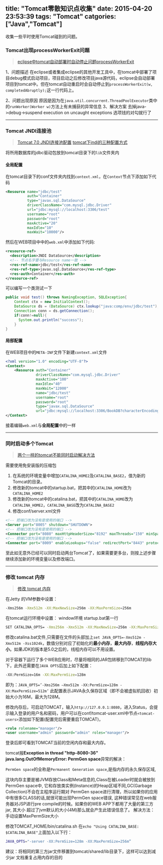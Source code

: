 title: "Tomcat零散知识点收集"
date: 2015-04-20 23:53:39
tags: "Tomcat"
catgories: ["Java","Tomcat"]
---

收集一些平时使用Tomcat碰到的问题。

<!-- more -->

### Tomcat出现processWorkerExit问题

> [eclipse中tomcat自动部署时自动停止问题processWorkerExit](http://hi.baidu.com/hellodragon109/item/bdd485e981f2c1058d3ea8b7)

1、问题描述
  在eclipse或者集成eclipse的其他开发工具中，在tomcat中部署了项目debug模式启动项目，项目启动之后修改项目java源代码，eclipse会自动部署项目到tomcat中。但在tomcat自动重启时会自动停止到`processWorkerExit(w, completedAbruptly);`这一行代码上。
  
2、问题出现原因
  原因是因为在`java.util.concurrent.ThreadPoolExecutor`类中的`runWorker(Worker w)`方法上有未捕获的异常信息
3、解决方案
  去掉java->debug->suspend execution on uncaught exceptions 选项钱的对勾就行了

----

### Tomcat JNDI连接池

> [Tomcat 7.0 JNDI连接池配置](http://blog.csdn.net/jokes000/article/details/7463345)
> [tomcat下jndi的三种配置方式](http://blog.csdn.net/lgm277531070/article/details/6711177)

将所用数据库的jdbc驱动包放到tomcat目录下的`lib`文件夹内

#### 全局配置
在tomcat目录下的conf文件夹内找到`context.xml`，在`Context`节点下添加如下代码
```xml
<Resource name="jdbc/test"   
          auth="Container"   
          type="javax.sql.DataSource"   
          driverClassName="com.mysql.jdbc.Driver"   
          url="jdbc:mysql://localhost:3306/test"   
          username="root"   
          password="root"   
          maxActive="20"   
          maxIdle="10"   
          maxWait="10000"/>
```

然后在WEB项目中中的`web.xml`中添加如下代码:
```xml
<resource-ref>  
  <description>JNDI DataSource</description>
  <!-- 节点名字要与Resource name一致 -->
  <res-ref-name>jdbc/test</res-ref-name>  
  <res-ref-type>javax.sql.DataSource</res-ref-type>  
  <res-auth>Container</res-auth>  
</resource-ref>
```
可以编写一个类测试一下
```java
public void test() throws NamingException, SQLException{
    Context ctx = new InitialContext();
    DataSource ds = (DataSource) ctx.lookup("java:comp/env/jdbc/test");
    Connection conn = ds.getConnection();
    if(conn!=null){
      System.out.println("success");
    }
}
```

#### 局部配置
在WEB项目中的`META-INF`文件下新建`context.xml`文件
```xml
<?xml version="1.0" encoding="UTF-8"?>
<Context>
    <Resource auth="Container" 
              driverClassName="com.mysql.jdbc.Driver"
              maxActive="100"
              maxIdle="40"
              maxWait="12000"
              name="jdbc/test"
              username="root"
              password="root"
              type="javax.sql.DataSource"
              url="jdbc:mysql://localhost:3306/BookDB?characterEncoding=UTF-8" />
</Context>
```
接着编辑`web.xml`与**全局配置**中的一样

----

### 同时启动多个Tomcat

> [两个一样的tomcat不能同时启动解决方法](http://blog.csdn.net/newizan/article/details/37343205)

需要使用免安装版的压缩包

1. 在系统的环境变量中增加`CATALINA_HOME2`及`CATALINA_BASE2`，值为新的Tomcat的目录。
2. 修改新的tomcat中的startup.bat，把其中的`CATALINA_HOME`改为`CATALINA_HOME2`
3. 修改新的tomcat中的catalina.bat，把其中的`CATALINA_HOME`改为`CATALINA_HOME2`，`CATALINA_BASE`改为`CATALINA_BASE2`
4. 修改conf/server.xml文件
```xml
<!-- 把端口改为没有是使用的端口 -->
<Server port="8005" shutdown="SHUTDOWN">
<!-- 把端口改为没有是使用的端口 -->
<Connector port="8080" maxHttpHeaderSize="8192" maxThreads="150" minSpareThreads="25" maxSpareThreads="75" enableLookups="false" redirectPort="8443" acceptCount="100" connectionTimeout="20000" disableUploadTimeout="true" />
<!-- 把端口改为没有是使用的端口 -->
<Connector port="8009" enableLookups="false" redirectPort="8443" protocol="AJP/1.3" />
```
至此如无意外已经可以同时启动两台Tomcat了，如果需要更多台，则按上述步骤继续添加新的环境变量以及修改端口。

----

### 修改 tomcat 内存

> [修改 tomcat 内存](http://www.cnblogs.com/quietwalk/archive/2012/11/05/2755199.html)

在Jetty 的VM参数中设置：
```bash
-Xms256m -Xmx512m -XX:MaxNewSize=256m -XX:MaxPermSize=256m
```

在tomcat运行环境中设置：
window环境 startup.bat第一行
```bash
SET CATALINA_OPTS= -Xms256m -Xmx512m -XX:MaxNewSize=256m -XX:MaxPermSize=256m 
```
修改catalina.bat文件,只需要在文件的头部加上`set JAVA_OPTS=-Xms512m -Xmx512m -Xss1024k`，数值分别对应了初始化的**最小内存**，**最大内存**，**线程内存大小**。如果JDK的版本是5.0之后的，线程内存可以不用设置。

对于容器下运行了多个WEB应用时，尽量将相同的JAR包转移到TOMCAT的lib下，此外还需要在`JAVA OPTS`后加上如下配置：
```bash
-XX:PermSize=16m -XX:MaxPermSize=128m
```
即为：`JAVA_OPTS=’-Xms256m –Xmx512m -XX:PermSize=128m -XX:MaxPermSize=512m’`
此配置表示JAVA永久保存区域（即不会被虚拟机回收）初始大小为16M，最大为128M。

修改内存后，可启动TOMCAT，输入`http://127.0.0.1:8080`，进入Status，会提示输入登录的用户名和密码，用户可以在conf/tomcat-user.xml中节点`<tomcat-users>`添加如下配置(配置完后需要重启TOMCAT)，
```xml
<role rolename="manager"/>
<user username="admin" password="admin" roles="manager"/>
```
登录后即可看到TOMCAT当前的空闲内存和最大内存。

tomcat报**Exception in thread "http-8080-36" java.lang.OutOfMemoryError: PermGen space**异常的解决：

`PermGen space`的全称是`Permanent Generation space`,是指内存的永久保存区域,

这块内存主要是被JVM存放Class和Meta信息的,Class在被Loader时就会被放到PermGen space中,
它和存放类实例(Instance)的Heap区域不同,GC(Garbage Collection)不会在主程序运行期对
PermGen space进行清理，所以如果你的应用中有很多CLASS的话,就很可能出现PermGen space错误,
这种错误常见在web服务器对JSP进行pre compile的时候。如果你的WEB APP下都用了大量的第三方jar, 其大小
超过了jvm默认的大小(4M)那么就会产生此错误信息了。
解决方法： 手动设置MaxPermSize大小

修改TOMCAT_HOME/bin/catalina.sh
在`echo "Using CATALINA_BASE: $CATALINA_BASE"`上面加入以下行：
```bash
JAVA_OPTS="-server -XX:PermSize=128m -XX:MaxPermSize=256m”
```

建议：将相同的第三方jar文件移置到tomcat/shared/lib目录下，这样可以达到减少jar 文档重复占用内存的目的
